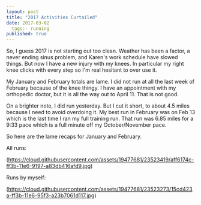 ```yaml
--- 
layout: post  
title: "2017 Activities Curtailed" 
date: 2017-03-02 
  tags:- running 
published: true 
--- 
```

So, I guess 2017 is not starting out too clean.  Weather has been a factor, a never ending sinus problem, and Karen's work schedule have slowed things.  But now I have a new injury with my knees.  In particular my right knee clicks with every step so I'm real hesitant to over use it. 

My January and February totals are lame.  I did not run at all the last week of February because of the knee thingy.  I have an appointment with my orthopedic doctor, but it is all the way out to April 11.  That is not good. 

On a brighter note, I did run yesterday.  But I cut it short, to about 4.5 miles because I need to avoid overdoing it.  My best run in February was on Feb 13 which is the last time I ran my full training run.  That run was 6.85 miles for a 9:33 pace which is a full minute off my October/November pace. 
 
So here are the lame recaps for January and February. 

All runs:

(https://cloud.githubusercontent.com/assets/19477681/23523419/aff6174c-ff3b-11e6-9197-a83db416afd9.jpg)

Runs by myself:

(https://cloud.githubusercontent.com/assets/19477681/23523273/15cd423a-ff3b-11e6-95f3-a23b7061d117.jpg)

